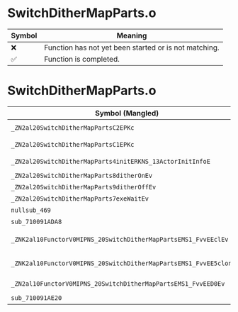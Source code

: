 # SwitchDitherMapParts.o
| Symbol | Meaning 
| ------------- | ------------- 
| :x: | Function has not yet been started or is not matching. 
| :white_check_mark: | Function is completed. 


# SwitchDitherMapParts.o
| Symbol (Mangled) | Symbol (Demangled) | Decompiled? |
| ------------- |  ------------- | ------------- |
| `_ZN2al20SwitchDitherMapPartsC2EPKc` | `al::SwitchDitherMapParts::SwitchDitherMapParts(char const*)` | :x: |
| `_ZN2al20SwitchDitherMapPartsC1EPKc` | `al::SwitchDitherMapParts::SwitchDitherMapParts(char const*)` | :x: |
| `_ZN2al20SwitchDitherMapParts4initERKNS_13ActorInitInfoE` | `al::SwitchDitherMapParts::init(al::ActorInitInfo const&)` | :x: |
| `_ZN2al20SwitchDitherMapParts8ditherOnEv` | `al::SwitchDitherMapParts::ditherOn(void)` | :x: |
| `_ZN2al20SwitchDitherMapParts9ditherOffEv` | `al::SwitchDitherMapParts::ditherOff(void)` | :x: |
| `_ZN2al20SwitchDitherMapParts7exeWaitEv` | `al::SwitchDitherMapParts::exeWait(void)` | :x: |
| `nullsub_469` | `` | :x: |
| `sub_710091ADA8` | `` | :x: |
| `_ZNK2al10FunctorV0MIPNS_20SwitchDitherMapPartsEMS1_FvvEEclEv` | `al::FunctorV0M<al::SwitchDitherMapParts *,void (al::SwitchDitherMapParts::*)(void)>::operator()(void)const` | :x: |
| `_ZNK2al10FunctorV0MIPNS_20SwitchDitherMapPartsEMS1_FvvEE5cloneEv` | `al::FunctorV0M<al::SwitchDitherMapParts *,void (al::SwitchDitherMapParts::*)(void)>::clone(void)const` | :x: |
| `_ZN2al10FunctorV0MIPNS_20SwitchDitherMapPartsEMS1_FvvEED0Ev` | `al::FunctorV0M<al::SwitchDitherMapParts *,void (al::SwitchDitherMapParts::*)(void)>::~FunctorV0M()` | :x: |
| `sub_710091AE20` | `` | :x: |
